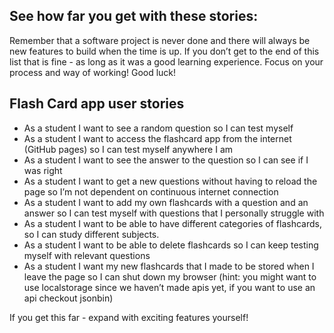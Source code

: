 ## See how far you get with these stories: 

 Remember that a software project is never done and there will always be new features to build when the time is up. If you don’t get to the end of this list that is fine - as long as it was a good learning experience. Focus on your process and way of working! Good luck!



 ## Flash Card app user stories

 - As a student I want to see a random question so I can test myself
 - As a student I want to access the flashcard app from the internet (GitHub pages) so I can test myself anywhere I am
 - As a student I want to see the answer to the question so I can see if I was right
 - As a student I want to get a new questions without having to reload the page so I’m not dependent on continuous internet connection
 - As a student I want to add my own flashcards with a question and an answer so I can test myself with questions that I personally struggle with
 - As a student I want to be able to have different categories of flashcards, so I can study different subjects.
 - As a student I want to be able to delete flashcards so I can keep testing myself with relevant questions
 - As a student I want my new flashcards that I made to be stored when I leave the page so I can shut down my browser (hint: you might want to use localstorage since we haven’t made apis yet, if you want to use an api checkout jsonbin)

 If you get this far - expand with exciting features yourself!
